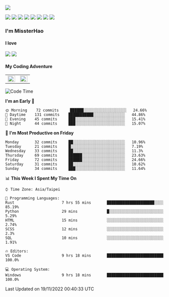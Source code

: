 ![](https://komarev.com/ghpvc/?username=MissterHao&color=ff69b4)

[![](https://img.shields.io/badge/Amazon%20AWS-%23232F3E?logo=amazon-aws&logoColor=white&style=for-the-badge)](https://aws.amazon.com/)
[![](https://img.shields.io/badge/Python-3776AB?style=for-the-badge&logo=python&logoColor=white)](https://www.djangoproject.com/)
[![](https://img.shields.io/badge/Django-092E20?style=for-the-badge&logo=django&logoColor=white)](https://www.python.org/)
[![](https://img.shields.io/badge/Flask-000000?style=for-the-badge&logo=flask&logoColor=white)](https://flask.palletsprojects.com/en/2.1.x/)
[![](https://img.shields.io/badge/go-%2300ADD8.svg?&style=for-the-badge&logo=go&logoColor=white)](https://golang.org/)
[![](https://img.shields.io/badge/javascript-%23F7DF1E.svg?&style=for-the-badge&logo=javascript&logoColor=black)](https://www.javascript.com/)
[![](https://img.shields.io/badge/mysql-%234479A1.svg?&style=for-the-badge&logo=mysql&logoColor=white)](https://www.mysql.com/)
[![](https://img.shields.io/badge/docker-%232496ED.svg?&style=for-the-badge&logo=docker&logoColor=white)](https://www.docker.com/)

### I'm MissterHao

#### I love  
![](https://img.shields.io/badge/Netflix-E50914?style=for-the-badge&logo=netflix&logoColor=white)
![](https://img.shields.io/badge/YouTube-FF0000?style=for-the-badge&logo=youtube&logoColor=white)

#### My Coding Adventure
<!-- Readme stats -->
<!-- https://github.com/anuraghazra/github-readme-stats -->
<table>
<tr>
    <td valign="top" width="50%">
    <img src="https://github-readme-stats.vercel.app/api?username=MissterHao&hide_border=true&show_icons=true&locale=en" align="left" style="width: 100%" />
    </td>
    <td valign="top" width="50%">
    <img src="https://github-readme-stats.vercel.app/api/top-langs?username=MissterHao&hide_border=true&show_icons=true&locale=en&layout=compact" align="left" style="width: 100%" />
    </td>
</tr>
</table>  


<!--START_SECTION:waka-->
![Code Time](http://img.shields.io/badge/Code%20Time-572%20hrs%204%20mins-blue)

**I'm an Early 🐤** 

```text
🌞 Morning    72 commits     ██████░░░░░░░░░░░░░░░░░░░   24.66% 
🌆 Daytime    131 commits    ███████████░░░░░░░░░░░░░░   44.86% 
🌃 Evening    45 commits     ███░░░░░░░░░░░░░░░░░░░░░░   15.41% 
🌙 Night      44 commits     ███░░░░░░░░░░░░░░░░░░░░░░   15.07%

```
📅 **I'm Most Productive on Friday** 

```text
Monday       32 commits     ██░░░░░░░░░░░░░░░░░░░░░░░   10.96% 
Tuesday      21 commits     █░░░░░░░░░░░░░░░░░░░░░░░░   7.19% 
Wednesday    33 commits     ██░░░░░░░░░░░░░░░░░░░░░░░   11.3% 
Thursday     69 commits     ██████░░░░░░░░░░░░░░░░░░░   23.63% 
Friday       72 commits     ██████░░░░░░░░░░░░░░░░░░░   24.66% 
Saturday     31 commits     ██░░░░░░░░░░░░░░░░░░░░░░░   10.62% 
Sunday       34 commits     ███░░░░░░░░░░░░░░░░░░░░░░   11.64%

```


📊 **This Week I Spent My Time On** 

```text
⌚︎ Time Zone: Asia/Taipei

💬 Programming Languages: 
Rust                     7 hrs 55 mins       █████████████████████░░░░   85.19% 
Python                   29 mins             █░░░░░░░░░░░░░░░░░░░░░░░░   5.29% 
HTML                     15 mins             ░░░░░░░░░░░░░░░░░░░░░░░░░   2.74% 
SCSS                     12 mins             ░░░░░░░░░░░░░░░░░░░░░░░░░   2.3% 
SQL                      10 mins             ░░░░░░░░░░░░░░░░░░░░░░░░░   1.91%

🔥 Editors: 
VS Code                  9 hrs 18 mins       █████████████████████████   100.0%

💻 Operating System: 
Windows                  9 hrs 18 mins       █████████████████████████   100.0%

```


 Last Updated on 19/11/2022 00:40:33 UTC
<!--END_SECTION:waka-->

<!--
**MissterHao/MissterHao** is a ✨ _special_ ✨ repository because its `README.md` (this file) appears on your GitHub profile.

Here are some ideas to get you started:

- 🔭 I’m currently working on ...
- 🌱 I’m currently learning ...
- 👯 I’m looking to collaborate on ...
- 🤔 I’m looking for help with ...
- 💬 Ask me about ...
- 📫 How to reach me: ...
- 😄 Pronouns: ...
- ⚡ Fun fact: ...
-->
